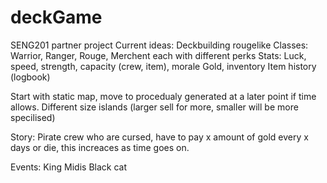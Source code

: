 # deckGame
SENG201 partner project
Current ideas:
Deckbuilding rougelike
Classes: Warrior, Ranger, Rouge, Merchent each with different perks
Stats: Luck, speed, strength, capacity (crew, item), morale
Gold, inventory
Item history (logbook)


Start with static map, move to procedualy generated at a later point if time allows.
Different size islands (larger sell for more, smaller will be more specilised)


Story: Pirate crew who are cursed, have to pay x amount of gold every x days or die, this increaces as time goes on.


Events:
  King Midis
  Black cat
